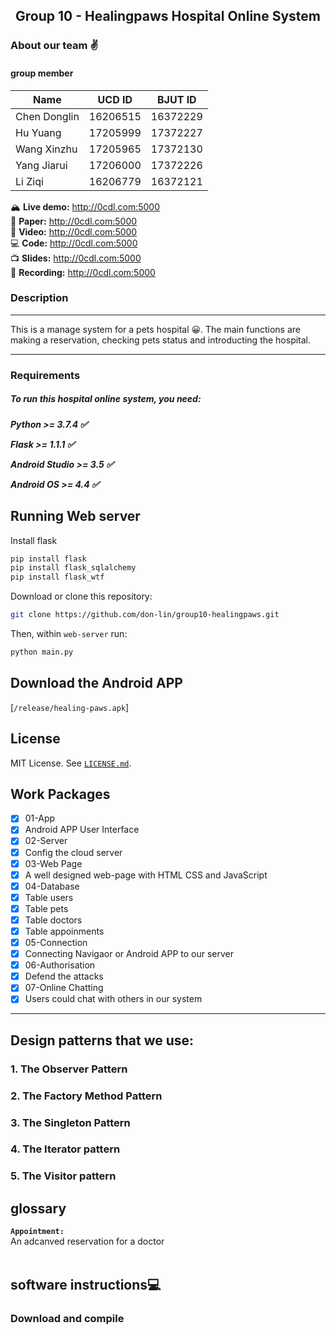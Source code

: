 ## <center>Group 10 - Healingpaws Hospital Online System</center>
### About our team &#x270C;
#### group member

| Name         | UCD ID | BJUT ID |
| ------------ | ------ | ------- |
| Chen Donglin |16206515|16372229 |
| Hu Yuang     |17205999|17372227 |
| Wang Xinzhu  |17205965|17372130 |
| Yang Jiarui  |17206000|17372226 |
| Li Ziqi      |16206779|16372121 |

🏔️ **Live demo:** http://0cdl.com:5000 <br>
📘 **Paper:** http://0cdl.com:5000 <br>
🎥 **Video:** http://0cdl.com:5000 <br>
💻 **Code:** http://0cdl.com:5000 <br>
📺 **Slides:** http://0cdl.com:5000 <br>
🎤 **Recording:** http://0cdl.com:5000 <br>


### Description

<hr>
This is a manage system for a pets hospital &#x1f600;. The main functions are making a reservation, checking pets status and introducting the hospital.
<hr>
<h3>Requirements</h3>
<h5>To run this hospital online system, you need:<h5>
<p>Python >= 3.7.4  &#x2705;</p>
<p>Flask >= 1.1.1  &#x2705;</p>
<p>Android Studio >= 3.5  &#x2705;</p>
<p>Android OS >= 4.4  &#x2705;</p>
  
## Running Web server

Install flask
```bash
pip install flask
pip install flask_sqlalchemy
pip install flask_wtf
```

Download or clone this repository:

```bash
git clone https://github.com/don-lin/group10-healingpaws.git
```

Then, within `web-server` run:

```bash
python main.py
```

## Download the Android APP
[`/release/healing-paws.apk`]




## License

MIT License. See [`LICENSE.md`](LICENSE.md).

## Work Packages
- [x]  01-App
  - [x] Android APP User Interface
- [x]  02-Server
  - [x] Config the cloud server
- [x]  03-Web Page
  - [x] A well designed web-page with HTML CSS and JavaScript
- [x]  04-Database
  - [x] Table users
  - [x] Table pets
  - [x] Table doctors
  - [x] Table appoinments  
- [x]  05-Connection
  - [x] Connecting Navigaor or Android APP to our server
- [x]  06-Authorisation
  - [x] Defend the attacks
- [x]  07-Online Chatting
  - [x] Users could chat with others in our system

<hr>
<h2>Design patterns  that we use:</h2>
<h3>1. The Observer Pattern</h3>

<h3>2. The Factory Method Pattern</h3>

<h3>3. The Singleton Pattern</h3>

<h3>4. The Iterator pattern</h3>

<h3>5. The Visitor pattern</h3>

<h2>glossary</h2>

<strong>`Appointment:`</strong><br> An adcanved reservation for a doctor<br><br>

<h2>software instructions&#x1F4BB;</h2>
<h3>Download and compile</h3>
